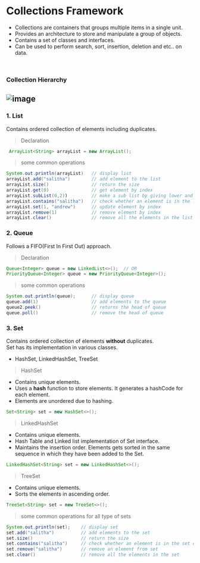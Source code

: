 # Collections Framework

* Collections are containers that groups multiple items
in a single unit.
* Provides an architecture to store and manipulate a 
group of objects.
* Contains a set of classes and interfaces.
* Can be used to perform search, sort, insertion, deletion and etc.. on data.
<br>

### Collection Hierarchy
![image](https://user-images.githubusercontent.com/23145752/64665696-1c239e00-d471-11e9-8099-6ffb312d5066.png)
-----

### 1. List
Contains ordered collection of elements including duplicates.
>Declaration
```java
 ArrayList<String> arrayList = new ArrayList();
```
>some common operations
```java
System.out.println(arrayList)   // display list
arrayList.add("salitha")        // add element to the list
arrayList.size()                // return the size
arrayList.get(0)                // get element by index
arrayList.subList(0,2))         // make a sub list by giving lower and upper indexes
arrayList.contains("salitha")   // check whether an element is in the list or not
arrayList.set(1, "andrew")      // update element by index
arrayList.remove(1)             // remove element by index
arrayList.clear()               // remove all the elements in the list
```

### 2. Queue
Follows a FIFO(First In First Out) approach.
> Declaration
```java
Queue<Integer> queue = new LinkedList<>();  // OR
PriorityQueue<Integer> queue = new PriorityQueue<Integer>();  
```
>some common operations
```java
System.out.println(queue);      // display queue
queue.add(1)                    // add elements to the queue
queue2.peek()                   // returns the head of queue
queue.poll()                    // remove the head of queue
```
### 3. Set
Contains ordered collection of elements **without** duplicates. <br>
Set has its implementation in various classes. <br>
* HashSet, LinkedHashSet, TreeSet

>HashSet

* Contains unique elements.
* Uses a **hash** function to store elements. It generates a hashCode for each element.
* Elements are unordered due to hashing.
```java
Set<String> set = new HashSet<>();
```
>LinkedHashSet
* Contains unique elements.
* Hash Table and Linked list implementation of Set interface.
* Maintains the insertion order. Elements gets sorted in the same sequence in which they have been added to the Set.
```java
LinkedHashSet<String> set = new LinkedHashSet<>();
```
>TreeSet
* Contains unique elements.
* Sorts the elements in ascending order.
```java
TreeSet<String> set = new TreeSet<>();
```
>some common operations for all type of sets
```java
System.out.println(set);    // display set
set.add("salitha")          // add elements to the set
set.size()                  // return the size
set.contains("salitha")     // check whether an element is in the set or not
set.remove("salitha")       // remove an element from set
set.clear()                 // remove all the elements in the set
```